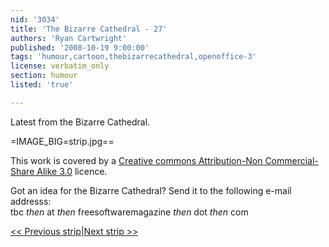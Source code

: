 ```yaml
---
nid: '3034'
title: 'The Bizarre Cathedral - 27'
authors: 'Ryan Cartwright'
published: '2008-10-19 9:00:00'
tags: 'humour,cartoon,thebizarrecathedral,openoffice-3'
license: verbatim_only
section: humour
listed: 'true'

---
```

Latest from the Bizarre Cathedral.

<!--break-->

=IMAGE_BIG=strip.jpg==

This work is covered by a [Creative commons Attribution-Non Commercial-Share Alike 3.0](http://creativecommons.org/licenses/by-nc-sa/3.0/) licence.

Got an idea for the Bizarre Cathedral? Send it to the following e-mail addresss:  
tbc _then_ at _then_ freesoftwaremagazine _then_ dot _then_ com

[<< Previous strip](http://www.freesoftwaremagazine.com/columns/bizarre_cathedral_26)|[Next strip >>](http://www.freesoftwaremagazine.com/columns/bizarre_cathedral_28)